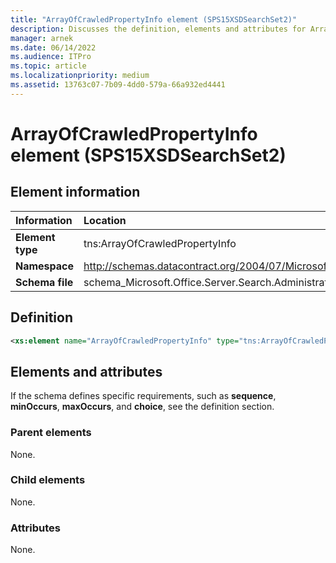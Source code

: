 ```yaml
---
title: "ArrayOfCrawledPropertyInfo element (SPS15XSDSearchSet2)"
description: Discusses the definition, elements and attributes for ArrayOfCrawledPropertyInfo element (SPS15XSDSearchSet2).
manager: arnek
ms.date: 06/14/2022
ms.audience: ITPro
ms.topic: article
ms.localizationpriority: medium
ms.assetid: 13763c07-7b09-4dd0-579a-66a932ed4441
---
```


# ArrayOfCrawledPropertyInfo element (SPS15XSDSearchSet2)

## Element information

|Information|Location|
|:-----|:-----|
|**Element type** <br/> |tns:ArrayOfCrawledPropertyInfo  <br/> |
|**Namespace** <br/> |http://schemas.datacontract.org/2004/07/Microsoft.Office.Server.Search.Administration  <br/> |
|**Schema file** <br/> |schema_Microsoft.Office.Server.Search.Administration.xsd  <br/> |

## Definition

```XML
<xs:element name="ArrayOfCrawledPropertyInfo" type="tns:ArrayOfCrawledPropertyInfo"></xs:element>

```

## Elements and attributes

If the schema defines specific requirements, such as **sequence**, **minOccurs**, **maxOccurs**, and **choice**, see the definition section.

### Parent elements

None.

### Child elements

None.

### Attributes

None.
